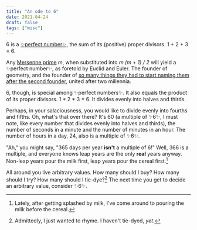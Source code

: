 ```yaml
---
title: "An ode to 6"
date: 2021-04-24
draft: false
tags: ["misc"]
---
```

6 is a [✨perfect number✨](https://oeis.org/A000396), the sum of its (positive) proper divisors. 1 + 2 + 3 = 6.

Any [Mersenne prime](https://oeis.org/A000043) _m_, when substituted into _m (m + 1) / 2_ will yield a ✨perfect number✨, as foretold by Euclid and Euler. The founder of geometry, and the founder of [so many things they had to start naming them after the second founder](https://en.wikipedia.org/wiki/List_of_things_named_after_Leonhard_Euler), united after two millennia.

6, though, is special among ✨perfect numbers✨. It also equals the product of its proper divisors. 1 * 2 * 3 = 6. It divides evenly into halves and thirds.

Perhaps, in your salaciousness, you would like to divide evenly into fourths and fifths. Oh, what's that over there? It's 60 (a multiple of 
✨6✨, I must note, like every number that divides evenly into halves and thirds), the number of seconds in a minute and the number of minutes in an hour. The number of hours in a day, 24, also is a multiple of ✨6✨. 

"Ah," you might say, "365 days per year **isn't** a multiple of 6!" Well, 366 is a multiple, and everyone knows leap years are the only **real** years anyway. Non-leap years pour the milk first, leap years pour the cereal first.[^1]
[^1]: Lately, after getting splashed by milk, I've come around to pouring the milk before the cereal.

All around you live arbitrary values. How many should I buy? How many should I try? How many should I tie-dye?[^2] The next time you get to decide an arbitrary value, consider ✨6✨.
[^2]: Admittedly, I just wanted to rhyme. I haven't tie-dyed, _yet_.
